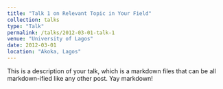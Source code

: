 ```yaml
---
title: "Talk 1 on Relevant Topic in Your Field"
collection: talks
type: "Talk"
permalink: /talks/2012-03-01-talk-1
venue: "University of Lagos"
date: 2012-03-01
location: "Akoka, Lagos"
---
```


This is a description of your talk, which is a markdown files that can be all markdown-ified like any other post. Yay markdown!
